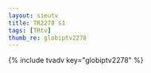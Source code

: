 ```yaml
--- 
layout: sieutv
title: TR2278 s1
tags: [TRtv]
thumb_re: globiptv2278
---
```

{% include tvadv key="globiptv2278" %} 
